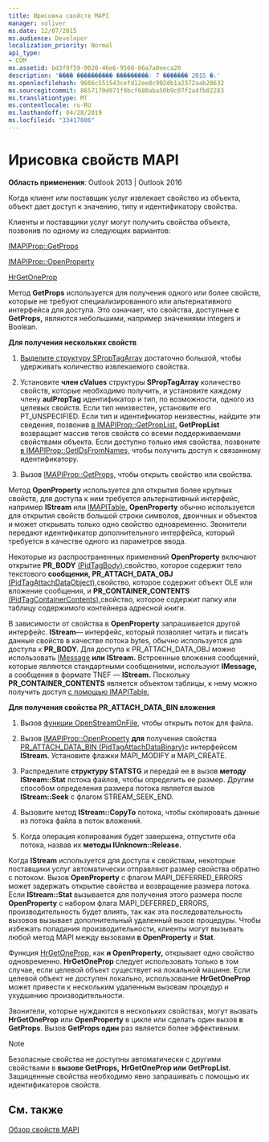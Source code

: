 ```yaml
---
title: Ирисовка свойств MAPI
manager: soliver
ms.date: 12/07/2015
ms.audience: Developer
localization_priority: Normal
api_type:
- COM
ms.assetid: bd3f9f59-9020-46e6-9560-86a7a0eeca20
description: '���� ���������� ���������: 7 ������� 2015 �.'
ms.openlocfilehash: 9666c551543cefd12ee8c902db1a2372aab20632
ms.sourcegitcommit: 8657170d071f9bcf680aba50b9c07f2a4fb82283
ms.translationtype: MT
ms.contentlocale: ru-RU
ms.lasthandoff: 04/28/2019
ms.locfileid: "33417086"
---
```

# <a name="retrieving-mapi-properties"></a>Ирисовка свойств MAPI

 
  
**Область применения**: Outlook 2013 | Outlook 2016 
  
Когда клиент или поставщик услуг извлекает свойство из объекта, объект дает доступ к значению, типу и идентификатору свойства. 
  
Клиенты и поставщики услуг могут получить свойства объекта, позвонив по одному из следующих вариантов:
  
[IMAPIProp::GetProps](imapiprop-getprops.md)
  
[IMAPIProp::OpenProperty](imapiprop-openproperty.md)
  
[HrGetOneProp](hrgetoneprop.md)
  
Метод **GetProps** используется для получения одного или более свойств, которые не требуют специализированного или альтернативного интерфейса для доступа. Это означает, что свойства, доступные **с GetProps,** являются небольшими, например значениями integers и Boolean. 
  
 **Для получения нескольких свойств**
  
1. [Выделите структуру SPropTagArray](sproptagarray.md) достаточно большой, чтобы удерживать количество извлекаемого свойства. 
    
2. Установите **член cValues** структуры **SPropTagArray** количество свойств, которые необходимо получить, и установите каждому члену **aulPropTag** идентификатор и тип, по возможности, одного из целевых свойств. Если тип неизвестен, установите его PT_UNSPECIFIED. Если тип и идентификатор неизвестны, найдите эти сведения, позвонив [в IMAPIProp::GetPropList.](imapiprop-getproplist.md) **GetPropList** возвращает массив тегов свойств со всеми поддерживаемами свойствами объекта. Если доступно только имя свойства, позвоните [в IMAPIProp::GetIDsFromNames,](imapiprop-getidsfromnames.md) чтобы получить доступ к связанному идентификатору. 
    
3. Вызов [IMAPIProp::GetProps,](imapiprop-getprops.md) чтобы открыть свойство или свойства. 
    
Метод **OpenProperty** используется для открытия более крупных свойств, для доступа к ним требуется альтернативный интерфейс, например **IStream** или [IMAPITable.](imapitableiunknown.md) **OpenProperty** обычно используется для открытия свойств большой строки символов, двоичных и объектов и может открывать только одно свойство одновременно. Звонители передают идентификатор дополнительного интерфейса, который требуется в качестве одного из параметров ввода. 
  
Некоторые из распространенных применений **OpenProperty** включают открытие **PR_BODY** [(PidTagBody),](pidtagbody-canonical-property.md)свойство, которое содержит тело текстового **сообщения, PR_ATTACH_DATA_OBJ** [(PidTagAttachDataObject),](pidtagattachdataobject-canonical-property.md)свойство, которое содержит объект OLE или вложение сообщения, и **PR_CONTAINER_CONTENTS** [(PidTagContainerContents),](pidtagcontainercontents-canonical-property.md)свойство, которое содержит папку или таблицу содержимого контейнера адресной книги. 
  
В зависимости от свойства в **OpenProperty** запрашивается другой интерфейс. **IStream**— интерфейс, который позволяет читать и писать данные свойств в качестве потока bytes, обычно используется для доступа к **PR_BODY.** Для доступа к PR_ATTACH_DATA_OBJ можно использовать [IMessage](imessageimapiprop.md) **или** **IStream.** Встроенные вложения сообщений, которые являются стандартными сообщениями, используют **IMessage,** а сообщения в формате TNEF — **IStream.** Поскольку **PR_CONTAINER_CONTENTS** является объектом таблицы, к нему можно получить доступ [с помощью IMAPITable.](imapitableiunknown.md)
  
 **Для получения свойства PR_ATTACH_DATA_BIN вложения**
  
1. Вызов [функции OpenStreamOnFile,](openstreamonfile.md) чтобы открыть поток для файла. 
    
2. Вызов [IMAPIProp::OpenProperty](imapiprop-openproperty.md) **для** получения свойства [PR_ATTACH_DATA_BIN (PidTagAttachDataBinary)](pidtagattachdatabinary-canonical-property.md)с интерфейсом **IStream.** Установите флажки MAPI_MODIFY и MAPI_CREATE. 
    
3. Распределите **структуру STATSTG** и передай ее в вызов **методу IStream::Stat** потока файлов, чтобы определить ее размер. Другим способом определения размера потока является вызов **IStream::Seek** с флагом STREAM_SEEK_END. 
    
4. Вызовите метод **IStream::CopyTo** потока, чтобы скопировать данные из потока файла в поток вложений. 
    
5. Когда операция копирования будет завершена, отпустите оба потока, назвав их **методы IUnknown::Release.** 
    
Когда **IStream** используется для доступа к свойствам, некоторые поставщики услуг автоматически отправляют размер свойства обратно с потоком. Вызов **OpenProperty** с флагом MAPI_DEFERRED_ERRORS может задержать открытие свойства и возвращение размера потока. Если **IStream::Stat** вызывается для получения этого размера после **OpenProperty** с набором флага MAPI_DEFERRED_ERRORS, производительность будет влиять, так как эта последовательность вызовов вызывает дополнительный удаленный вызов процедуры. Чтобы избежать попадания производительности, клиенты могут вызывать любой метод MAPI между вызовами **в OpenProperty** и **Stat**.
  
Функция [HrGetOneProp,](hrgetoneprop.md) как **и OpenProperty,** открывает одно свойство одновременно. **HrGetOneProp** следует использовать только в том случае, если целевой объект существует на локальной машине. Если целевой объект не доступен локально, использование **HrGetOneProp** может привести к нескольким удаленным вызовам процедур и ухудшению производительности. 
  
Звонители, которые нуждаются в нескольких свойствах, могут вызвать **HrGetOneProp** или **OpenProperty** в цикле или сделать один вызов **в GetProps**. Вызов **GetProps один** раз является более эффективным. 
  
> [!NOTE]
> Безопасные свойства не доступны автоматически с другими свойствами в **вызове GetProps,** **HrGetOneProp или** **GetPropList.** Защищенные свойства необходимо явно запрашивать с помощью их идентификаторов свойств. 
  
## <a name="see-also"></a>См. также



[Обзор свойств MAPI](mapi-property-overview.md)

